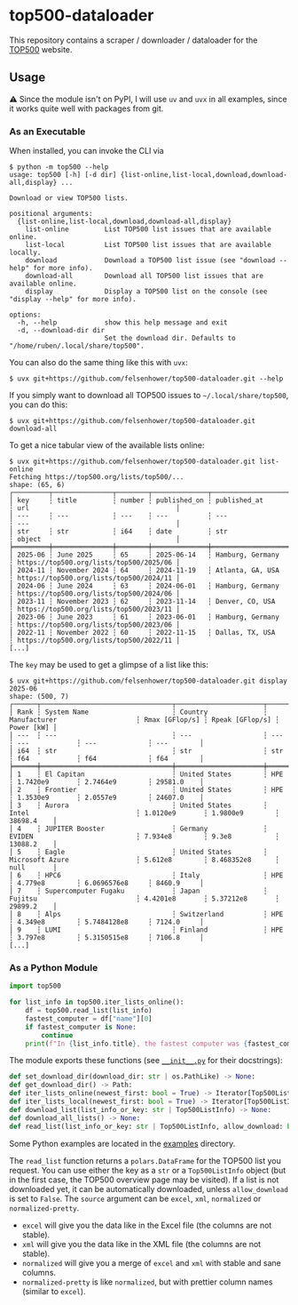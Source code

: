 # top500-dataloader

This repository contains a scraper / downloader / dataloader for the [TOP500](https://top500.org/) website.

## Usage

⚠️ Since the module isn't on PyPI, I will use `uv` and `uvx` in all examples, since it works quite well with packages from git.

### As an Executable

When installed, you can invoke the CLI via

```shell
$ python -m top500 --help
usage: top500 [-h] [-d dir] {list-online,list-local,download,download-all,display} ...

Download or view TOP500 lists.

positional arguments:
  {list-online,list-local,download,download-all,display}
    list-online         List TOP500 list issues that are available online.
    list-local          List TOP500 list issues that are available locally.
    download            Download a TOP500 list issue (see "download --help" for more info).
    download-all        Download all TOP500 list issues that are available online.
    display             Display a TOP500 list on the console (see "display --help" for more info).

options:
  -h, --help            show this help message and exit
  -d, --download-dir dir
                        Set the download dir. Defaults to "/home/ruben/.local/share/top500".
```

You can also do the same thing like this with `uvx`:
```shell
$ uvx git+https://github.com/felsenhower/top500-dataloader.git --help
```

If you simply want to download all TOP500 issues to `~/.local/share/top500`, you can do this:
```shell
$ uvx git+https://github.com/felsenhower/top500-dataloader.git download-all
```

To get a nice tabular view of the available lists online:
```shell
$ uvx git+https://github.com/felsenhower/top500-dataloader.git list-online
Fetching https://top500.org/lists/top500/...
shape: (65, 6)
┌─────────┬───────────────┬────────┬──────────────┬───────────────────────────┬─────────────────────────────────────────┐
│ key     ┆ title         ┆ number ┆ published_on ┆ published_at              ┆ url                                     │
│ ---     ┆ ---           ┆ ---    ┆ ---          ┆ ---                       ┆ ---                                     │
│ str     ┆ str           ┆ i64    ┆ date         ┆ str                       ┆ object                                  │
╞═════════╪═══════════════╪════════╪══════════════╪═══════════════════════════╪═════════════════════════════════════════╡
│ 2025-06 ┆ June 2025     ┆ 65     ┆ 2025-06-14   ┆ Hamburg, Germany          ┆ https://top500.org/lists/top500/2025/06 │
│ 2024-11 ┆ November 2024 ┆ 64     ┆ 2024-11-19   ┆ Atlanta, GA, USA          ┆ https://top500.org/lists/top500/2024/11 │
│ 2024-06 ┆ June 2024     ┆ 63     ┆ 2024-06-01   ┆ Hamburg, Germany          ┆ https://top500.org/lists/top500/2024/06 │
│ 2023-11 ┆ November 2023 ┆ 62     ┆ 2023-11-14   ┆ Denver, CO, USA           ┆ https://top500.org/lists/top500/2023/11 │
│ 2023-06 ┆ June 2023     ┆ 61     ┆ 2023-06-01   ┆ Hamburg, Germany          ┆ https://top500.org/lists/top500/2023/06 │
│ 2022-11 ┆ November 2022 ┆ 60     ┆ 2022-11-15   ┆ Dallas, TX, USA           ┆ https://top500.org/lists/top500/2022/11 │
[...]
```

The `key` may be used to get a glimpse of a list like this:
```
$ uvx git+https://github.com/felsenhower/top500-dataloader.git display 2025-06
shape: (500, 7)
┌──────┬─────────────────────────────────┬──────────────────────┬─────────────────────────────────┬────────────────┬─────────────────┬────────────┐
│ Rank ┆ System Name                     ┆ Country              ┆ Manufacturer                    ┆ Rmax [GFlop/s] ┆ Rpeak [GFlop/s] ┆ Power [kW] │
│ ---  ┆ ---                             ┆ ---                  ┆ ---                             ┆ ---            ┆ ---             ┆ ---        │
│ i64  ┆ str                             ┆ str                  ┆ str                             ┆ f64            ┆ f64             ┆ f64        │
╞══════╪═════════════════════════════════╪══════════════════════╪═════════════════════════════════╪════════════════╪═════════════════╪════════════╡
│ 1    ┆ El Capitan                      ┆ United States        ┆ HPE                             ┆ 1.7420e9       ┆ 2.7464e9        ┆ 29581.0    │
│ 2    ┆ Frontier                        ┆ United States        ┆ HPE                             ┆ 1.3530e9       ┆ 2.0557e9        ┆ 24607.0    │
│ 3    ┆ Aurora                          ┆ United States        ┆ Intel                           ┆ 1.0120e9       ┆ 1.9800e9        ┆ 38698.4    │
│ 4    ┆ JUPITER Booster                 ┆ Germany              ┆ EVIDEN                          ┆ 7.934e8        ┆ 9.3e8           ┆ 13088.2    │
│ 5    ┆ Eagle                           ┆ United States        ┆ Microsoft Azure                 ┆ 5.612e8        ┆ 8.468352e8      ┆ null       │
│ 6    ┆ HPC6                            ┆ Italy                ┆ HPE                             ┆ 4.779e8        ┆ 6.0696576e8     ┆ 8460.9     │
│ 7    ┆ Supercomputer Fugaku            ┆ Japan                ┆ Fujitsu                         ┆ 4.4201e8       ┆ 5.37212e8       ┆ 29899.2    │
│ 8    ┆ Alps                            ┆ Switzerland          ┆ HPE                             ┆ 4.349e8        ┆ 5.7484128e8     ┆ 7124.0     │
│ 9    ┆ LUMI                            ┆ Finland              ┆ HPE                             ┆ 3.797e8        ┆ 5.3150515e8     ┆ 7106.8     │
[...]
```

### As a Python Module

```python
import top500

for list_info in top500.iter_lists_online():
    df = top500.read_list(list_info)
    fastest_computer = df["name"][0]
    if fastest_computer is None:
        continue
    print(f"In {list_info.title}, the fastest computer was {fastest_computer}.")
```

The module exports these functions (see [`__init__.py`](https://github.com/felsenhower/top500-dataloader/blob/main/src/top500/__init__.py) for their docstrings):

```python
def set_download_dir(download_dir: str | os.PathLike) -> None:
def get_download_dir() -> Path:
def iter_lists_online(newest_first: bool = True) -> Iterator[Top500ListInfo]:
def iter_lists_local(newest_first: bool = True) -> Iterator[Top500ListInfo]:
def download_list(list_info_or_key: str | Top500ListInfo) -> None:
def download_all_lists() -> None:
def read_list(list_info_or_key: str | Top500ListInfo, allow_download: bool = True, source: str = "normalized") -> pl.DataFrame:
```

Some Python examples are located in the [examples](examples) directory.

The `read_list` function returns a `polars.DataFrame` for the TOP500 list you request.
You can use either the key as a `str` or a `Top500ListInfo` object (but in the first case, the TOP500 overview page may be visited).
If a list is not downloaded yet, it can be automatically downloaded, unless `allow_download` is set to `False`.
The `source` argument can be `excel`, `xml`, `normalized` or `normalized-pretty`.
- `excel` will give you the data like in the Excel file (the columns are not stable).
- `xml` will give you the data like in the XML file (the columns are not stable).
- `normalized` will give you a merge of `excel` and `xml` with stable and sane columns.
- `normalized-pretty` is like `normalized`, but with prettier column names (similar to `excel`).
